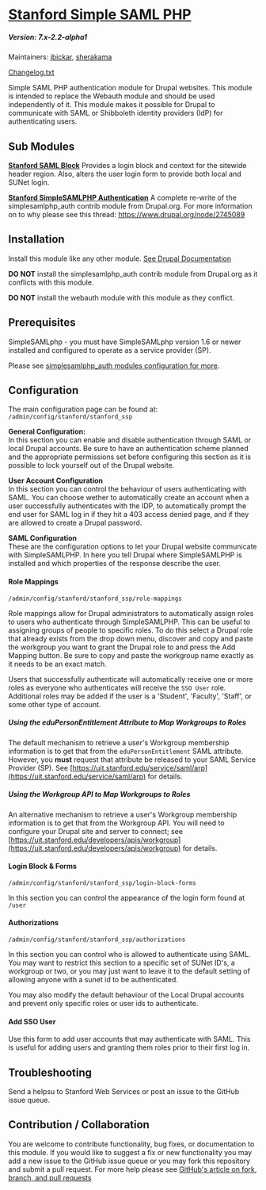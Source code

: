 # [Stanford Simple SAML PHP](https://github.com/SU-SWS/stanford_ssp)
##### Version: 7.x-2.2-alpha1

Maintainers: [jbickar](https://github.com/jbickar),  [sherakama](https://github.com/sherakama)

[Changelog.txt](CHANGELOG.txt)

Simple SAML PHP authentication module for Drupal websites. This module is intended to replace the Webauth module and should be used independently of it. This module makes it possible for Drupal to communicate with SAML or Shibboleth identity providers (IdP) for authenticating users.

Sub Modules
---

**[Stanford SAML Block](https://github.com/SU-SWS/stanford_ssp/tree/7.x-2.x/modules/stanford_saml_block)**
Provides a login block and context for the sitewide header region. Also, alters the user login form to provide both local and SUNet login.

**[Stanford SimpleSAMLPHP Authentication](https://github.com/SU-SWS/stanford_ssp/tree/7.x-2.x/modules/stanford_simplesamlphp_auth)**
A complete re-write of the simplesamlphp_auth contrib module from Drupal.org. For more information on to why please see this thread: https://www.drupal.org/node/2745089

Installation
---

Install this module like any other module. [See Drupal Documentation](https://drupal.org/documentation/install/modules-themes/modules-7)

**DO NOT** install the simplesamlphp_auth contrib module from Drupal.org as it conflicts with this module.

**DO NOT** install the webauth module with this module as they conflict.

Prerequisites
---

SimpleSAMLphp - you must have SimpleSAMLphp version 1.6 or newer installed and configured to operate as a service provider (SP).

Please see [simplesamlphp_auth modules configuration for more](https://github.com/SU-SWS/stanford_ssp/tree/7.x-2.x/modules/stanford_simplesamlphp_auth#prerequisites).

Configuration
---

The main configuration page can be found at: `/admin/config/stanford/stanford_ssp`

**General Configuration:**  
In this section you can enable and disable authentication through SAML or local Drupal accounts. Be sure to have an authentication scheme planned and the appropriate permissions set before configuring this section as it is possible to lock yourself out of the Drupal website.

**User Account Configuration**  
In this section you can control the behaviour of users authenticating with SAML. You can choose wether to automatically create an account when a user successfully authenticates with the IDP, to automatically prompt the end user for SAML log in if they hit a 403 access denied page, and if they are allowed to create a Drupal password.

**SAML Configuration**  
These are the configuration options to let your Drupal website communicate with SimpleSAMLPHP. In here you tell Drupal where SimpleSAMLPHP is installed and which properties of the response describe the user.

#### Role Mappings
`/admin/config/stanford/stanford_ssp/role-mappings`

Role mappings allow for Drupal administrators to automatically assign roles to users who authenticate through SimpleSAMLPHP. This can be useful to assigning groups of people to specific roles. To do this select a Drupal role that already exists from the drop down menu, discover and copy and paste the workgroup you want to grant the Drupal role to and press the Add Mapping button. Be sure to copy and paste the workgroup name exactly as it needs to be an exact match.

Users that successfully authenticate will automatically receive one or more roles as everyone who authenticates will receive the `SSO User` role. Additional roles may be added if the user is a 'Student', 'Faculty', 'Staff', or some other type of account.

##### Using the eduPersonEntitlement Attribute to Map Workgroups to Roles
The default mechanism to retrieve a user's Workgroup membership information is to get that from the `eduPersonEntitlement` SAML attribute. However, you **must** request that attribute be released to your SAML Service Provider (SP). See [https://uit.stanford.edu/service/saml/arp](https://uit.stanford.edu/service/saml/arp) for details.

##### Using the Workgroup API to Map Workgroups to Roles
An alternative mechanism to retrieve a user's Workgroup membership information is to get that from the Workgroup API. You will need to configure your Drupal site and server to connect; see [https://uit.stanford.edu/developers/apis/workgroup](https://uit.stanford.edu/developers/apis/workgroup) for details.


#### Login Block & Forms  
`/admin/config/stanford/stanford_ssp/login-block-forms`

In this section you can control the appearance of the login form found at `/user`

#### Authorizations
`/admin/config/stanford/stanford_ssp/authorizations`

In this section you can control who is allowed to authenticate using SAML. You may want to restrict this section to a specific set of SUNet ID's, a workgroup or two, or you may just want to leave it to the default setting of allowing anyone with a sunet id to be authenticated.

You may also modify the default behaviour of the Local Drupal accounts and prevent only specific roles or user ids to authenticate.

#### Add SSO User

Use this form to add user accounts that may authenticate with SAML. This is useful for adding users and granting them roles prior to their first log in.

Troubleshooting
---

Send a helpsu to Stanford Web Services or post an issue to the GitHub issue queue.

Contribution / Collaboration
---

You are welcome to contribute functionality, bug fixes, or documentation to this module. If you would like to suggest a fix or new functionality you may add a new issue to the GitHub issue queue or you may fork this repository and submit a pull request. For more help please see [GitHub's article on fork, branch, and pull requests](https://help.github.com/articles/using-pull-requests)
